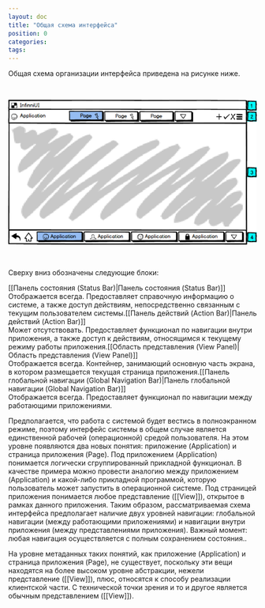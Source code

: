 ```yaml
---
layout: doc
title: "Общая схема интерфейса"
position: 0
categories: 
tags: 
---
```


Общая схема организации интерфейса приведена на рисунке ниже.

    

![](GuidelineScheme.png)

    

Сверху вниз обозначены следующие блоки:

[[Панель состояния (Status Bar)|Панель состояния (Status Bar)]]  
Отображается всегда. Предоставляет справочную информацию о системе, а также доступ действиям, непосредственно связанным с текущим пользователем системы.[[Панель действий (Action Bar)|Панель действий (Action Bar)]]  
Может отсутствовать. Предоставляет функционал по навигации внутри приложения, а также доступ к действиям, относящимся к текущему режиму работы приложения.[[Область представления (View Panel)|Область представления (View Panel)]]  
Отображается всегда. Контейнер, занимающий основную часть экрана, в котором размещается текущая страница приложения.[[Панель глобальной навигации (Global Navigation Bar)|Панель глобальной навигации (Global Navigation Bar)]]  
Отображается всегда. Предоставляет функционал по навигации между работающими приложениями.   

Предполагается, что работа с системой будет вестись в полноэкранном режиме, поэтому интерфейс системы в общем случае является единственной рабочей (операционной) средой пользователя. На этом уровне появляются два новых понятия: приложение (Application) и страница приложения (Page). Под приложением (Application) понимается логически сгруппированный прикладной функционал. В качестве примера можно провести аналогию между приложением (Application) и какой-либо прикладной программой, которую пользователь может запустить в операционной системе. Под страницей приложения понимается любое представление ([[View]]), открытое в рамках данного приложения. Таким образом, рассматриваемая схема интерфейса предполагает наличие двух уровней навигации: глобальной навигации (между работающими приложениями) и навигации внутри приложения (между представлениями приложения). Важный момент: любая навигация осуществляется с полным сохранением состояния..

На уровне метаданных таких понятий, как приложение (Application) и страница приложения (Page), не существует, поскольку эти вещи находятся на более высоком уровне абстракции, нежели представление ([[View]]), плюс, относятся к способу реализации клиентской части. С технической точки зрения и то и другое является обычным представлением ([[View]]).

 

 

